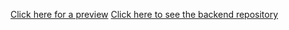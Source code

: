 [Click here for a preview](https://fervent-banach-ecd878.netlify.app/)
[Click here to see the backend repository](https://github.com/juliantran003/marvel-backend)

